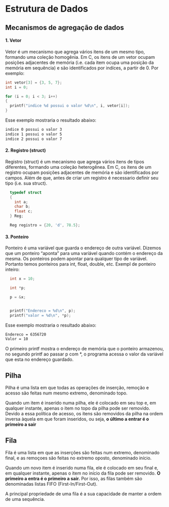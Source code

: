 # Estrutura de Dados

## Mecanismos de agregação de dados

#### 1. Vetor

Vetor é um mecanismo que agrega vários itens de um mesmo tipo, formando uma coleção homogênia. Em C, os itens de um vetor ocupam posições adjacentes de memória (i.e. cada item ocupa uma posição da memória em sequência) e são identificados por indíces, a partir de 0. Por exemplo:

```c
int vetor[3] = {3, 5, 7};
int i = 0;

for (i = 0; i < 3; i++)
{
  printf("indice %d possui o valor %d\n", i, vetor[i]);
}

```

Esse exemplo mostraria o resultado abaixo:

```cmd
indice 0 possui o valor 3
indice 1 possui o valor 5
indice 2 possui o valor 7
```

#### 2. Registro (struct)

Registro (struct) é um mecanismo que agrega vários itens de tipos diferentes, formando uma coleção heterogênea. Em C, os itens de um registro ocupam posições adjacentes de memória e são identificados por campos. Além de que, antes de criar um registro é necessario definir seu tipo (i.e. sua struct).

```c
  typedef struct
  {
    int a;
    char b;
    float c;
  } Reg;

  Reg registro = {20, 'd', 78.5};
  ```

#### 3. Ponteiro

Ponteiro é uma variável que guarda o endereço de outra variável. Dizemos que um ponteiro “aponta” para uma varíável quando contém o endereço da mesma. Os ponteiros podem apontar para qualquer tipo de variável. Portanto temos ponteiros para int, float, double, etc. Exempl de ponteiro inteiro:

```c
  int x = 10;

  int *p;

  p = &x;


  printf("Endereco = %d\n", p);
  printf("valor = %d\n", *p);
```

Esse exemplo mostraria o resultado abaixo:

```cmd
Endereco = 6356720
Valor = 10
```

O primeiro printf mostra o endereço de memória que o ponteiro armazenou, no segundo printf ao passar p com *, o programa acessa o valor da variável que esta no endereço guardado.


## Pilha

Pilha é uma lista em que todas as operações de inserção, remoção e acesso são feitas num mesmo extremo, denominado topo.

Quando um item é inserido numa pilha, ele é colocado em seu top e, em qualquer instante, apenas o item no topo da pilha pode ser removido. Devido a essa política de acesso, os itens são removidos da pilha na ordem inversa àquela em que foram inseridos, ou seja, **o último a entrar é o primeiro a sair**

## Fila

Fila é uma lista em que as inserções são feitas num extremo, denominado final, e as remoçoes são feitas no extremo oposto, denominado início.

Quando um novo item é inserido numa fila, ele é colocado em seu final e, em qualquer instante, apenas o item no início da fila pode ser removido. **O primeiro a entra é o primeiro a sair.** Por isso, as filas também são denominadas listas FIFO (First-In/First-Out).

A principal propriedade de uma fila é a sua capacidade de manter a ordem de uma sequência.
